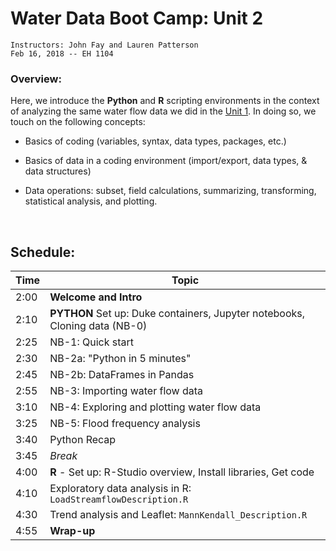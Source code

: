 # Water Data Boot Camp: Unit 2
```
Instructors: John Fay and Lauren Patterson
Feb 16, 2018 -- EH 1104
```

### Overview:

Here, we introduce the **Python** and **R** scripting environments in the context of analyzing the same water flow data we did in the [Unit 1](https://datadevils.github.io/DataBootCamp/Streamflow_Intro.html). In doing so, we touch on the following concepts:

* Basics of coding (variables, syntax, data types, packages, etc.)

* Basics of data in a coding environment (import/export, data types, & data structures)

* Data operations: subset, field calculations, summarizing, transforming, statistical analysis, and plotting.

  ​

## Schedule:

| Time | Topic                                                        |
| ---- | ------------------------------------------------------------ |
| 2:00 | **Welcome and Intro**                                        |
| 2:10 | **PYTHON** Set up: Duke containers, Jupyter notebooks, Cloning data (NB-0) |
| 2:25 | NB-1: Quick start                                            |
| 2:30 | NB-2a: "Python in 5 minutes"                                 |
| 2:45 | NB-2b: DataFrames in Pandas                                  |
| 2:55 | NB-3: Importing water flow data                              |
| 3:10 | NB-4: Exploring and plotting water flow data                 |
| 3:25 | NB-5: Flood frequency analysis                               |
| 3:40 | Python Recap                                                 |
| 3:45 | *Break*                                                      |
| 4:00 | **R** - Set up: R-Studio overview, Install libraries, Get code |
| 4:10 | Exploratory data analysis in R: `LoadStreamflowDescription.R` |
| 4:30 | Trend analysis and Leaflet: `MannKendall_Description.R`      |
| 4:55 | **Wrap-up**                                                  |

